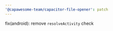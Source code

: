 ```yaml
---
'@capawesome-team/capacitor-file-opener': patch
---
```


fix(android): remove `resolveActivity` check
